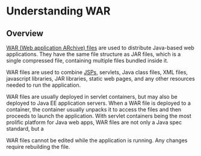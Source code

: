# Understanding WAR

## Overview

[WAR (Web application ARchive) files][war] are used to distribute Java-based web applications. They have the same file structure as JAR files, which is a single compressed file, containing multiple files bundled inside it.

WAR files are used to combine [JSPs][u-jsp], servlets, Java class files, XML files, javascript libraries, JAR libraries, static web pages, and any other resources needed to run the application.

WAR files are usually deployed in servlet containers, but may also be deployed to Java EE application servers. When a WAR file is deployed to a container, the container usually unpacks it to access the files and then proceeds to launch the application. With servlet containers being the most prolific platform for Java web apps, WAR files are not only a Java spec standard, but a 

WAR files cannot be edited while the application is running. Any changes require rebuilding the file.

[war]: http://en.wikipedia.org/wiki/WAR_file_format_(Sun)
[u-jsp]: /u/jsp